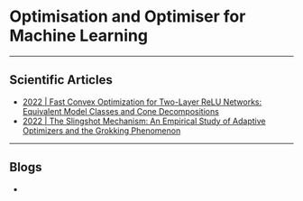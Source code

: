 # Optimisation and Optimiser for Machine Learning
***

## Scientific Articles
- [2022 | Fast Convex Optimization for Two-Layer ReLU Networks: Equivalent Model Classes and Cone Decompositions](https://arxiv.org/pdf/2202.01331.pdf)
- [2022 | The Slingshot Mechanism: An Empirical Study of Adaptive Optimizers and the Grokking Phenomenon](https://arxiv.org/pdf/2206.04817.pdf)
***

## Blogs
- 

